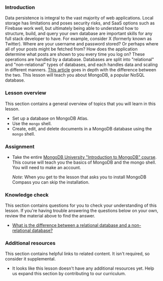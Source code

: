 ### Introduction

Data persistence is integral to the vast majority of web applications. Local storage has limitations and poses security risks, and SaaS options such as Firebase work well, but ultimately being able to understand how to structure, build, and query your own database are important skills for any full stack developer to have. For example, consider X (formerly known as Twitter). Where are your username and password stored? Or perhaps where all of your posts might be fetched from? How does the application determine what posts are shown to you every time you log on? These operations are handled by a database. Databases are split into "relational" and "non-relational" types of databases, and each handles data and scaling in different manners. [This article](https://circleci.com/blog/SQL-vs-NoSQL-databases/) goes in depth with the difference between the two. This lesson will teach you about MongoDB, a popular NoSQL database.

### Lesson overview

This section contains a general overview of topics that you will learn in this lesson.

- Set up a database on MongoDB Atlas.
- Use the `mongo` shell.
- Create, edit, and delete documents in a MongoDB database using the `mongo` shell.

### Assignment

<div class="lesson-content__panel" markdown="1">

- Take the entire [MongoDB University "Introduction to MongoDB" course](https://learn.mongodb.com/learning-paths/introduction-to-mongodb). This course will teach you the basics of MongoDB and the mongo shell. You will need to make an account.

  *Note*: When you get to the lesson that asks you to install MongoDB Compass you can skip the installation.

</div>

### Knowledge check

This section contains questions for you to check your understanding of this lesson. If you're having trouble answering the questions below on your own, review the material above to find the answer.

- [What is the difference between a relational database and a non-relational database?](https://circleci.com/blog/SQL-vs-NoSQL-databases/)

### Additional resources

This section contains helpful links to related content. It isn't required, so consider it supplemental.

- It looks like this lesson doesn't have any additional resources yet. Help us expand this section by contributing to our curriculum.
